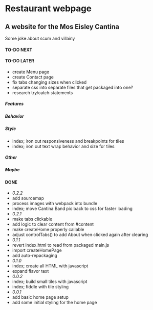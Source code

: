 # Restaurant webpage
## A website for the Mos Eisley Cantina
Some joke about scum and villainy

#### TO-DO NEXT
#### TO-DO LATER
- create Menu page
- create Contact page
- fix tabs changing sizes when clicked
- separate css into separate files that get packaged into one?
- research try/catch statements
##### Features
##### Behavior
##### Style
- index; iron out responsiveness and breakpoints for tiles
- index; iron out text wrap behavior and size for tiles
##### Other
##### Maybe

#### DONE
- *0.2.2*
- add sourcemap
- process images with webpack into bundle
- index; move Cantina Band pic back to css for faster loading
- *0.2.1*
- make tabs clickable
- add logic to clear content from #content
- make createHome properly callable
- adjust controlTabs() to add About when clicked again after clearing
- *0.1.1*
- revert index.html to read from packaged main.js
- import createHomePage
- add auto-repackaging
- *0.1.0*
- index; create all HTML with javascript
- expand flavor text
- *0.0.2*
- index; build small tiles with javascript
- index; fiddle with tile styling
- *0.0.1*
- add basic home page setup
- add some initial styling for the home page
